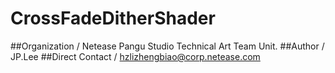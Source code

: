 # CrossFadeDitherShader
##Organization / Netease Pangu Studio Technical Art Team Unit.
##Author / JP.Lee
##Direct Contact / hzlizhengbiao@corp.netease.com
